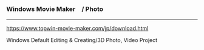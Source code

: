 ### Windows Movie Maker　/ Photo 
---
https://www.topwin-movie-maker.com/jp/download.html

Windows Default Editing & Creating/3D 
Photo, Video Project


```
```

```
```

```
```


